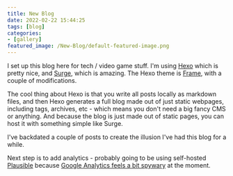 ```yaml
---
title: New Blog
date: 2022-02-22 15:44:25
tags: [blog]
categories:
- [gallery]
featured_image: /New-Blog/default-featured-image.png 
---
```


I set up this blog here for tech / video game stuff. I'm using [Hexo](https://hexo.io) which is pretty nice, and [Surge](http://surge.sh), which is amazing. The Hexo theme is [Frame](https://github.com/zoeingwingkei/frame/), with a couple of modifications.

The cool thing about Hexo is that you write all posts locally as markdown files, and then Hexo generates a full blog made out of just static webpages, including tags, archives, etc - which means you don't need a big fancy CMS or anything. And because the blog is just made out of static pages, you can host it with something simple like Surge.

I've backdated a couple of posts to create the illusion I've had this blog for a while.

Next step is to add analytics - probably going to be using self-hosted [Plausible](https://plausible.io) because [Google Analytics feels a bit spywary](https://www.cnil.fr/en/use-google-analytics-and-data-transfers-united-states-cnil-orders-website-manageroperator-comply) at the moment.